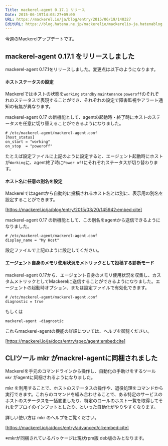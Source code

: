 ```yaml
---
Title: mackerel-agent 0.17.1 リリース
Date: 2015-06-19T14:03:27+09:00
URL: https://mackerel.io/ja/blog/entry/2015/06/19/140327
EditURL: https://blog.hatena.ne.jp/mackerelio/mackerelio-ja.hatenablog.mackerel.io/atom/entry/8454420450098038741
---
```


今週のMackerelアップデートです。

## mackerel-agent 0.17.1 をリリースしました

mackerel-agent 0.17.1をリリースしました。変更点は以下のようになります。

#### ホストステータスの設定
Mackerelではホストの状態を`working` `standby` `maintenance` `poweroff`のそれぞれのステータスで表現することができ、それぞれの設定で障害監視やアラート通知の有無が異なります。

mackerel-agent 0.17 の新機能として、agentの起動時・終了時にホストのステータスを任意に切り替えることができるようになりました。

```config
# /etc/mackerel-agent/mackerel-agent.conf
[host_status]
on_start = "working"
on_stop  = "poweroff"
```

たとえば設定ファイルに上記のように設定すると、エージェント起動時にホストが`Working`に、agent終了時に`Power off`にそれぞれステータスが切り替わります。

#### ホスト名に任意の別名を設定

Mackerelではagentから自動的に投稿されるホスト名とは別に、表示用の別名を設定することができます。

[https://mackerel.io/ja/blog/entry/2015/03/20/145942:embed:cite]

mackerel-agent 0.17 の新機能として、この別名をagentから送信できるようになりました。

```config
# /etc/mackerel-agent/mackerel-agent.conf
display_name = "My Host"
```

設定ファイルで上記のように設定してください。

#### エージェント自身のメモリ使用状況をメトリックとして投稿する診断モード

mackerel-agent 0.17から、エージェント自身のメモリ使用状況を収集し、カスタムメトリックとしてMackerelに送信することができるようになりました。エージェントの起動時オプション、または設定ファイルで有効化できます。

```config
# /etc/mackerel-agent/mackerel-agent.conf
diagnostic = true
```

もしくは

```
mackerel-agent -diagnostic
```

これらmackerel-agentの機能の詳細については、ヘルプを御覧ください。

[https://mackerel.io/ja/docs/entry/spec/agent:embed:cite]

## CLIツール mkr がmackrel-agentに同梱されました

Mackerelを手元のコマンドラインから操作し、自動化の手助けをするツール `mkr` がagentに同梱されるようになりました。

mkr を利用することで、ホストのステータスの操作や、退役処理をコマンドから実行できます。これらのコマンドを組み合わせることで、ある特定のサービスのホストのステータスを一括変更したり、特定のロールのホスト一覧を取得してそれをデプロイのインプットとしたり、といった自動化がやりやすくなります。

詳しい使い方は mkr のヘルプをご覧ください。

[https://mackerel.io/ja/docs/entry/advanced/cli:embed:cite]

※mkrが同梱されているパッケージは現状rpm版 deb版のみとなります。
